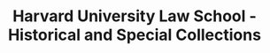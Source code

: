 ---
layout: repo
title: "Harvard University Law School - Historical and Special Collections"
id: 18143
permalink: repos/18143/
---